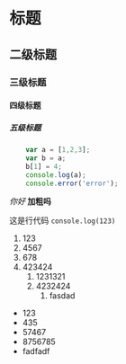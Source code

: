 # 标题
## 二级标题
### 三级标题
#### 四级标题
##### 五级标题

```javascript
    var a = [1,2,3];
    var b = a;
    b[1] = 4;
    console.log(a);
    console.error('error');
```

*你好*
**加粗吗**

这是行代码   `console.log(123)`


1. 123
2. 4567
3. 678
4. 423424
   1. 1231321
   2. 4232424
      1. fasdad  


- 123
- 435
- 57467
- 8756785
- fadfadf